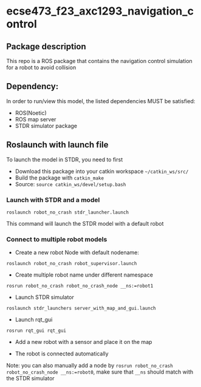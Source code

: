 # ecse473_f23_axc1293_navigation_control

## Package description
This repo is a ROS package that contains the navigation control simulation for a robot to avoid collision

## Dependency:
In order to run/view this model, the listed dependencies MUST be satisfied:
-  ROS(Noetic)
-  ROS map server
-  STDR simulator package

## Roslaunch with launch file
To launch the model in STDR, you need to first
- Download this package into your catkin workspace `~/catkin_ws/src/`
- Build the package with `catkin_make`
- Source: `source catkin_ws/devel/setup.bash`

### Launch with STDR and a model

`roslaunch robot_no_crash stdr_launcher.launch`

This command will launch the STDR model with a default robot

### Connect to multiple robot models

- Create a new robot Node with default nodename:
 
 `roslaunch robot_no_crash robot_supervisor.launch`
 
- Create multiple robot name under different namespace

`rosrun robot_no_crash robot_no_crash_node __ns:=robot1`

- Launch STDR simulator

`roslaunch stdr_launchers server_with_map_and_gui.launch`
 
- Launch rqt_gui

`rosrun rqt_gui rqt_gui`

- Add a new robot with a sensor and place it on the map

- The robot is connected automatically

Note: you can also manually add a node by `rosrun robot_no_crash robot_no_crash_node __ns:=robot0`, make sure that `__ns` should match with the STDR simulator
